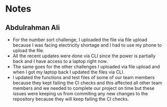 # Notes

## Abdulrahman Ali

- For the number sort challenge, I uploaded the file via file upload because I
was facing electricity shortage and I had to use my phone to upload the file.
- All the recent updates were done via CLI since the power is partially back and
I have access to a laptop right now.
- The same goes for the other challenges I uploaded via file upload and when I
got my laptop back I updated the files via CLI.
- I updated the functions and test files of some of our team members because
they kept failing the CI checks and this affected all other team members and we
needed to complete our project on time but these issues were keeping us from
commiting any new changes to the repository because they will keep failing the
CI checks.

